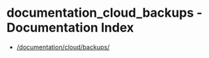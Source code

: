 # documentation_cloud_backups - Documentation Index

- [/documentation/cloud/backups/](./_documentation_cloud_backups_.md)
